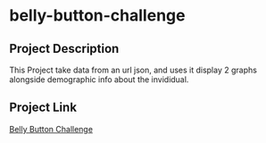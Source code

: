 # belly-button-challenge

## Project Description 
This Project take data from an url json, and uses it display 2 graphs alongside demographic info about the invididual.

## Project Link 
[Belly Button Challenge](https://petertramm.github.io/belly-button-challenge/Starter_Code/)
